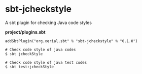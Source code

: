 # sbt-jcheckstyle
A sbt plugin for checking Java code styles

**project/plugins.sbt**
```
addSbtPlugin("org.xerial.sbt" % "sbt-jcheckstyle" % "0.1.0")
```

```
# Check code style of java codes
$ sbt jcheckStyle

# Check code style of java test codes
$ sbt test:jcheckStyle
```
